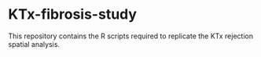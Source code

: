 # KTx-fibrosis-study

This repository contains the R scripts required to replicate the KTx rejection spatial analysis.
